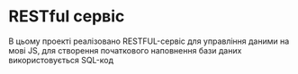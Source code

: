 # RESTful сервіс

В цьому проекті реалізовано RESTFUL-сервіс для управління даними на мові JS, для створення початкового наповнення бази даних використовується SQL-код
